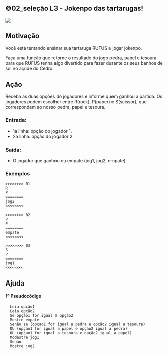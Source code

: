## ©02_seleção L3 - Jokenpo das tartarugas!


![](__capa.jpg)

## Motivação

Você está tentando ensinar sua tartaruga RUFUS a jogar jokenpo.

Faça uma função que retorne o resultado do jogo pedra, papel e tesoura para que RUFUS tenha algo divertido para fazer durante os seus banhos de sol no açude do Cedro.

## Ação

Receba as duas opções do jogadores e informe quem ganhou a partida.
Os jogadores podem escolher entre R(rock), P(paper) e S(scissor), que correspondem ao nosso pedra, papel e tesoura.

### Entrada:

* 1a linha: opção do jogador 1.
* 2a linha: opção do jogador 2.

### Saída:

* O jogador que ganhou ou empate (jog1, jog2, empate).

### Exemplos

```
>>>>>>>> 01
R
P
========
jog2
<<<<<<<<

>>>>>>>> 02
P
P
========
empate
<<<<<<<<

>>>>>>>> 03
S
P
========
jog1
<<<<<<<<
```

## Ajuda
#### 1º Pseudocódigo
```
  Leia opção1 
  Leia opção2
  Se opção1 for igual a opção2
  Mostre empate
  Senão se (opçao1 for igual a pedra e opção2 igual a tesoura)
  OU (opçao1 for igual a papel e opção2 igual a pedra)
  OU (opçao1 for igual a tesoura e opção2 igual a papel)
  Modestre jog1
  Senão
  Mostre jog2
```
